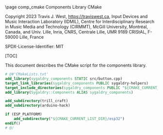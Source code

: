 \page comp_cmake Components Library CMake

Copyright 2023 Travis J. West, https://traviswest.ca, Input Devices and Music
Interaction Laboratory (IDMIL), Centre for Interdisciplinary Research in Music
Media and Technology (CIRMMT), McGill University, Montréal, Canada, and Univ.
Lille, Inria, CNRS, Centrale Lille, UMR 9189 CRIStAL, F-59000 Lille, France

SPDX-License-Identifier: MIT

[TOC]

This document describes the CMake script for the components library.

```cmake
# @#'CMakeLists.txt'
add_library(sygaldry_components STATIC src/button.cpp)
target_link_libraries(sygaldry_components PUBLIC sygaldry-helpers)
target_include_directories(sygaldry_components PUBLIC "${CMAKE_CURRENT_LIST_DIR}")
add_library(Sygaldry::Components ALIAS sygaldry_components)

add_subdirectory(trill_craft)
add_subdirectory(arduino-hack)

if (ESP_PLATFORM)
    add_subdirectory("${CMAKE_CURRENT_LIST_DIR}/esp32")
endif()
# @/
```
